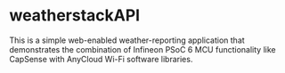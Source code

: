 # weatherstackAPI
This is a simple web-enabled weather-reporting application that demonstrates the combination of Infineon PSoC 6 MCU functionality like CapSense with AnyCloud Wi-Fi software libraries.

